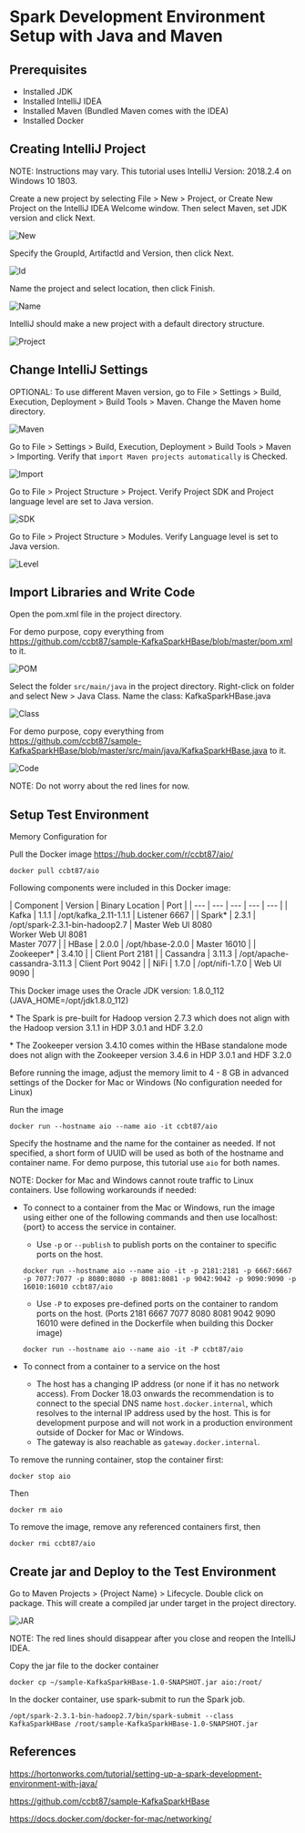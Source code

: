# Spark Development Environment Setup with Java and Maven

## Prerequisites
* Installed JDK
* Installed IntelliJ IDEA
* Installed Maven (Bundled Maven comes with the IDEA)
* Installed Docker

## Creating IntelliJ Project
NOTE: Instructions may vary. This tutorial uses IntelliJ Version: 2018.2.4 on Windows 10 1803.

Create a new project by selecting File > New > Project, or Create New Project on the IntelliJ IDEA Welcome window. Then select Maven, set JDK version and click Next.

![New](images/1.1.PNG)

Specify the GroupId, ArtifactId and Version, then click Next.

![Id](images/1.2.PNG)

Name the project and select location, then click Finish.

![Name](images/1.3.PNG)

IntelliJ should make a new project with a default directory structure.

![Project](images/1.4.PNG)

## Change IntelliJ Settings

OPTIONAL: To use different Maven version, go to File > Settings > Build, Execution, Deployment > Build Tools > Maven. Change the Maven home directory.

![Maven](images/2.1.PNG)

Go to File > Settings > Build, Execution, Deployment > Build Tools > Maven > Importing. Verify that `import Maven projects automatically` is Checked.

![Import](images/2.2.PNG)

Go to File > Project Structure > Project. Verify Project SDK and Project language level are set to Java version.

![SDK](images/2.3.PNG)

Go to File > Project Structure > Modules. Verify Language level is set to Java version.

![Level](images/2.4.PNG)

## Import Libraries and Write Code

Open the pom.xml file in the project directory.

For demo purpose, copy everything from https://github.com/ccbt87/sample-KafkaSparkHBase/blob/master/pom.xml to it.

![POM](images/3.1.PNG)

Select the folder `src/main/java` in the project directory. Right-click on folder and select New > Java Class. Name the class: KafkaSparkHBase.java

![Class](images/4.1.PNG)

For demo purpose, copy everything from https://github.com/ccbt87/sample-KafkaSparkHBase/blob/master/src/main/java/KafkaSparkHBase.java to it.

![Code](images/4.2.PNG)

NOTE: Do not worry about the red lines for now.

## Setup Test Environment
Memory Configuration for

Pull the Docker image https://hub.docker.com/r/ccbt87/aio/
```
docker pull ccbt87/aio
```
Following components were included in this Docker image:

| Component | Version | Binary Location | Port |
| --- | --- | --- | --- | --- |
| Kafka | 1.1.1 | /opt/kafka_2.11-1.1.1 | Listener 6667 |
| Spark* | 2.3.1 | /opt/spark-2.3.1-bin-hadoop2.7 | Master Web UI 8080 <br> Worker Web UI 8081 <br> Master 7077 |
| HBase | 2.0.0 | /opt/hbase-2.0.0 | Master 16010 |
| Zookeeper* | 3.4.10 | | Client Port 2181 |
| Cassandra | 3.11.3 | /opt/apache-cassandra-3.11.3 | Client Port 9042 |
| NiFi | 1.7.0 | /opt/nifi-1.7.0 | Web UI 9090 |

This Docker image uses the Oracle JDK version: 1.8.0_112 (JAVA_HOME=/opt/jdk1.8.0_112)

\* The Spark is pre-built for Hadoop version 2.7.3 which does not align with the Hadoop version 3.1.1 in HDP 3.0.1 and HDF 3.2.0

\* The Zookeeper version 3.4.10 comes within the HBase standalone mode does not align with the Zookeeper version 3.4.6 in HDP 3.0.1 and HDF 3.2.0

Before running the image, adjust the memory limit to 4 - 8 GB in advanced settings of the Docker for Mac or Windows (No configuration needed for Linux)

Run the image
```
docker run --hostname aio --name aio -it ccbt87/aio
```
Specify the hostname and the name for the container as needed. If not specified, a short form of UUID will be used as both of the hostname and container name. For demo purpose, this tutorial use `aio` for both names.

NOTE: Docker for Mac and Windows cannot route traffic to Linux containers. Use following workarounds if needed:
* To connect to a container from the Mac or Windows, run the image using either one of the following commands and then use localhost:{port} to access the service in container.
  * Use `-p` or `--publish` to publish ports on the container to specific ports on the host.
  ```
  docker run --hostname aio --name aio -it -p 2181:2181 -p 6667:6667 -p 7077:7077 -p 8080:8080 -p 8081:8081 -p 9042:9042 -p 9090:9090 -p 16010:16010 ccbt87/aio
  ```
  * Use `-P` to exposes pre-defined ports on the container to random ports on the host. (Ports 2181 6667 7077 8080 8081 9042 9090 16010 were defined in the Dockerfile when building this Docker image)
  ```
  docker run --hostname aio --name aio -it -P ccbt87/aio
  ```

* To connect from a container to a service on the host

  * The host has a changing IP address (or none if it has no network access). From Docker 18.03 onwards the recommendation is to connect to the special DNS name `host.docker.internal`, which resolves to the internal IP address used by the host. This is for development purpose and will not work in a production environment outside of Docker for Mac or Windows.
  * The gateway is also reachable as `gateway.docker.internal`.

To remove the running container, stop the container first:
```
docker stop aio
```
Then
```
docker rm aio
```
To remove the image, remove any referenced containers first, then
```
docker rmi ccbt87/aio
```

## Create jar and Deploy to the Test Environment

Go to Maven Projects > {Project Name} > Lifecycle. Double click on package. This will create a compiled jar under target in the project directory.

![JAR](images/6.1.PNG)

NOTE: The red lines should disappear after you close and reopen the IntelliJ IDEA.

Copy the jar file to the docker container
```
docker cp ~/sample-KafkaSparkHBase-1.0-SNAPSHOT.jar aio:/root/
```

In the docker container, use spark-submit to run the Spark job.
```
/opt/spark-2.3.1-bin-hadoop2.7/bin/spark-submit --class KafkaSparkHBase /root/sample-KafkaSparkHBase-1.0-SNAPSHOT.jar
```

## References
https://hortonworks.com/tutorial/setting-up-a-spark-development-environment-with-java/

https://github.com/ccbt87/sample-KafkaSparkHBase

https://docs.docker.com/docker-for-mac/networking/
